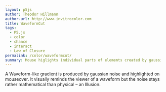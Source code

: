```yaml
---  
layout: p5js
author: Theodor Hillmann
author-url: http://www.invitrocolor.com
title: WaveformCut
tags:
  - P5.js
  - color
  - chance
  - interact
  - Law of Closure
permalink: /color/waveformcut/
summary: Mouse higlights individual parts of elements created by gaussian noise
---
```


A Waveform-like gradient is produced by gaussian noise and highlighted on mouseover. It visually reminds the viewer of a waveform but the noise stays rather mathematical than physical – an Illusion.
